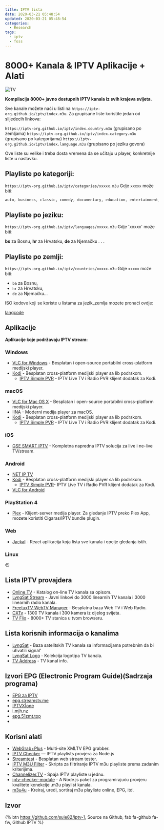 ```yaml
---
title: IPTV lista
date: 2020-03-21 05:48:54
updated: 2020-03-21 05:48:54
categories:
  - Research
tags:
  - iptv
  - foss
---
```


# 8000+ Kanala & IPTV Aplikacije + Alati

![TV](https://static.monkeyshub.space/fragments/film/oldtv.jpg)

**Kompilacija 8000+ javno dostupnih IPTV kanala iz svih krajeva svijeta.**

Sve kanale možete naći u listi na `https://iptv-org.github.io/iptv/index.m3u`. Za grupisane liste koristite jedan od slijedecih linkova:

`https://iptv-org.github.io/iptv/index.country.m3u`
(grupisano po zemljama)
`https://iptv-org.github.io/iptv/index.category.m3u`
(grupisano po kategorijama)
`https://iptv-org.github.io/iptv/index.language.m3u`
(grupisano po jeziku govora)

<!--more-->

Ove liste su velike i treba dosta vremena da se učitaju u player, konkretnije liste u nastavku.

## Playliste po kategoriji:

`https://iptv-org.github.io/iptv/categories/xxxxx.m3u` Gdje `xxxxx` može biti:

```txt
auto, business, classic, comedy, documentary, education, entertainment, family, fashion, food, general, history, hobby, kids, legislative, lifestyle, local, movies, music, news, religious, shop, sport, travel, weather, xxx. other
```

## Playliste po jeziku:

`https://iptv-org.github.io/iptv/languages/xxxxx.m3u` Gdje 'xxxxx' može biti:

**bs** za Bosnu, **hr** za Hrvatsku, **de** za Njemačku . . .

## Playliste po zemlji:

`https://iptv-org.github.io/iptv/countries/xxxxx.m3u` Gdje `xxxxx` može biti:

- `ba` za Bosnu,
- `hr` za Hrvatsku,
- `de` za Njemačku...

ISO kodove koji se koriste u listama za jezik_zemlja mozete pronaći ovdje:

[langcode](http://www.lingoes.net/en/translator/langcode.htm)

## Aplikacije

**Aplikacije koje podržavaju IPTV stream:**

### Windows

- [VLC for Windows](https://www.videolan.org/vlc/download-windows.html) - Besplatan i open-source portabilni cross-platform medijski player.
- [Kodi](https://kodi.tv/) - Besplatan cross-platform medijski player sa lib podrskom.
  - [IPTV Simple PVR](https://kodi.tv/addon/pvr-client/pvr-iptv-simple-client) - IPTV Live TV i Radio PVR klijent dodatak za Kodi.

### macOS

- [VLC for Mac OS X](https://www.videolan.org/vlc/download-macosx.html) - Besplatan i open-source portabilni cross-platform medijski player.
- [IINA](https://iina.io/) - Moderni medija player za macOS.
- [Kodi](https://kodi.tv/) - Besplatan cross-platform medijski player sa lib podrskom.
  - [IPTV Simple PVR](https://kodi.tv/addon/pvr-client/pvr-iptv-simple-client) - IPTV Live TV i Radio PVR klijent dodatak za Kodi.

### iOS

- [GSE SMART IPTV](https://apps.apple.com/us/app/gse-smart-iptv/id1028734023) - Kompletna napredna IPTV solucija za live i ne-live TV/stream.

### Android

- [NET IP TV](https://play.google.com/store/apps/details?id=com.dnamedya.netiptv)
- [Kodi](https://play.google.com/store/apps/details?id=org.xbmc.kodi) - Besplatan cross-platform medijski player sa lib podrskom.
  - [IPTV Simple PVR](https://kodi.tv/addon/pvr-client/pvr-iptv-simple-client)- IPTV Live TV i Radio PVR klijent dodatak za Kodi.
- [VLC for Android](https://play.google.com/store/apps/details?id=org.videolan.vlc)

### PlayStation 4

- [Plex](https://www.plex.tv/apps-devices/#modal-devices-playstation-4) - Klijent-server medija player. Za gledanje IPTV preko Plex App, mozete koristiti Cigaras/IPTV.bundle plugin.

### Web

- [Jackal](https://jackal.netlify.app) - React aplikacija koja lista sve kanala i opcije gledanja istih.

### Linux

<span role="img" aria-label="namigusa">:wink:</span>

## Lista IPTV provajdera

- [Online TV](http://tvtvtv.ru/index_eng.php) - Katalog on-line TV kanala sa opisom.
- [LyngSat Stream](http://www.lyngsat-stream.com/) - Javni linkovi do 3000 linearnih TV kanala i 3000 linearnih radio kanala.
- [FreetuxTV WebTV Manager](http://database.freetuxtv.net/site/index) - Besplatna baza Web TV i Web Radio.
- [CXTv](http://www.cxtvlive.com/) - 1300 TV kanala i 300 kamera iz cijelog svijeta.
- [TV Flix](https://tvflix.co) - 8000+ TV stanica u tvom browseru.

## Lista korisnih informacija o kanalima

- [LyngSat](https://www.lyngsat.com/) - Baza satelitskih TV kanala sa informacijama potrebnim da bi uhvatili signal'
- [LyngSat Logo](https://www.lyngsat-logo.com/) - Kolekcija logotipa TV kanala.
- [TV Address](http://www.tv-address.com/) - TV kanal info.

## Izvori EPG (Electronic Program Guide)(Sadrzaja programa)

- [EPG za IPTV](https://www.iptv-epg.com/)
- [epg.streamstv.me](http://epg.streamstv.me/epg/)
- [IPTVX|one](https://iptvx.one/viewtopic.php?f=12&t=4&sid=5d7f43099b396af229d5961ec746fc14)
- [i.mjh.nz](http://i.mjh.nz/)
- [epg.51zmt.top](http://epg.51zmt.top:8000/)
-

## Korisni alati

- [WebGrab+Plus](http://www.webgrabplus.com/) - Multi-site XMLTV EPG grabber.
- [IPTV Checker](https://www.npmjs.com/package/iptv-checker) — IPTV playlists provjera za Node.js
- [Streamtest](https://streamtest.in/) - Besplatan web stream tester.
- [IPTV M3U Filter](https://github.com/huxuan/iptv-m3u-filter) - Skripta za filtriranje IPTV m3u playliste prema zadanim kriterijima.
- [Channelizer.TV](https://channelizer.tv/) - Spaja IPTV playliste u jednu.
- [iptv-checker-module](https://www.npmjs.com/package/iptv-checker-module) - A Node.js paket za programirajuću provjeru kvalitete konekcije .m3u playlist kanala.
- [m3u4u](https://m3u4u.com/) - Kreiraj, uredi, sortiraj m3u playliste online, EPG, itd.

## Izvor

{% btn https://github.com/sule82/iptv-1, Source na Github, fab fa-github fa-fw, Github IPTV %}
